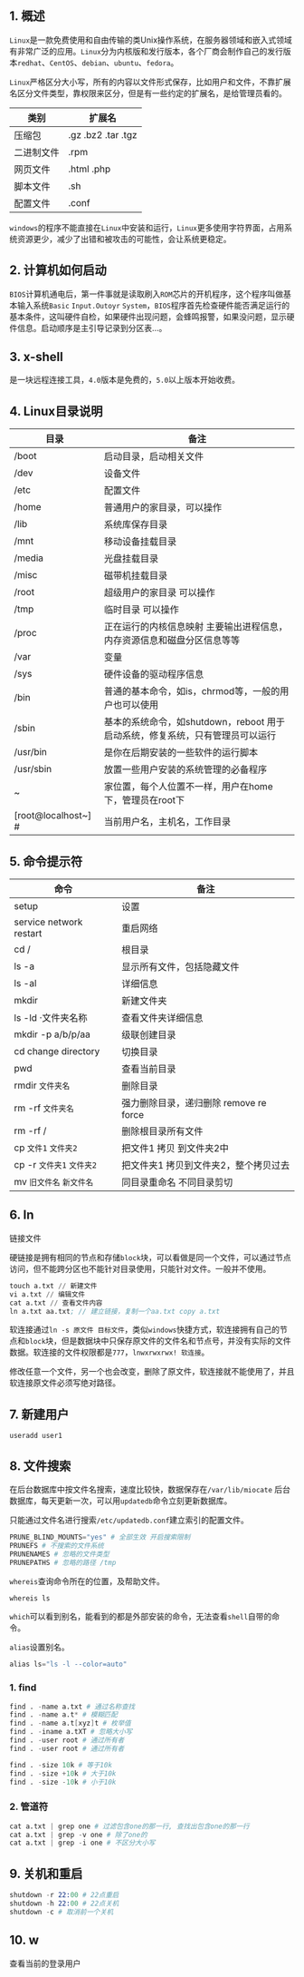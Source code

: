 ## 1. 概述

```Linux```是一款免费使用和自由传输的类Unix操作系统，在服务器领域和嵌入式领域有非常广泛的应用。```Linux```分为内核版和发行版本，各个厂商会制作自己的发行版本```redhat```、```CentOS```、```debian```、```ubuntu```、```fedora```。

```Linux```严格区分大小写，所有的内容以文件形式保存，比如用户和文件，不靠扩展名区分文件类型，靠权限来区分，但是有一些约定的扩展名，是给管理员看的。

| 类别 | 扩展名 |
| ---- | ---- |
| 压缩包 | .gz  .bz2 .tar  .tgz |
| 二进制文件 | .rpm |
| 网页文件 | .html .php |
| 脚本文件 | .sh |
| 配置文件 | .conf |

```windows```的程序不能直接在```Linux```中安装和运行，```Linux```更多使用字符界面，占用系统资源更少，减少了出错和被攻击的可能性，会让系统更稳定。

## 2. 计算机如何启动

```BIOS```计算机通电后，第一件事就是读取刷入```ROM```芯片的开机程序，这个程序叫做基本输入系统```Basic``` ```Input.Outoyr``` ```System```，```BIOS```程序首先检查硬件能否满足运行的基本条件，这叫硬件自检，如果硬件出现问题，会蜂鸣报警，如果没问题，显示硬件信息。启动顺序是主引导记录到分区表...。

## 3. x-shell

是一块远程连接工具，```4.0```版本是免费的，```5.0```以上版本开始收费。

## 4. Linux目录说明

| 目录 | 备注 |
| --- | --- |
| /boot | 启动目录，启动相关文件 |
| /dev | 设备文件 |
| /etc | 配置文件 |
| /home | 普通用户的家目录，可以操作 |
| /lib | 系统库保存目录 |
| /mnt | 移动设备挂载目录 |
| /media | 光盘挂载目录 |
| /misc | 磁带机挂载目录 |
| /root | 超级用户的家目录 可以操作 |
| /tmp | 临时目录 可以操作 |
| /proc | 正在运行的内核信息映射 主要输出进程信息，内存资源信息和磁盘分区信息等等 |
| /var | 变量 |
| /sys | 硬件设备的驱动程序信息 |
| /bin | 普通的基本命令，如is，chrmod等，一般的用户也可以使用 |
| /sbin | 基本的系统命令，如shutdown，reboot 用于启动系统，修复系统，只有管理员可以运行 |
| /usr/bin | 是你在后期安装的一些软件的运行脚本 |
|/usr/sbin  | 放置一些用户安装的系统管理的必备程序 |
| ~ | 家位置，每个人位置不一样，用户在home下，管理员在root下 |
| [root@localhost~] # | 当前用户名，主机名，工作目录 |

## 5. 命令提示符

| 命令 | 备注 |
| --- | --- |
| setup | 设置 |
| service network restart | 重启网络 |
| cd / | 根目录 |
| ls -a | 显示所有文件，包括隐藏文件 |
| ls -al |详细信息  |
| mkdir | 新建文件夹 |
| ls -ld ·文件夹名称 | 查看文件夹详细信息 |
| mkdir -p a/b/p/aa | 级联创建目录 |
| cd change directory | 切换目录 |
| pwd | 查看当前目录 |
| rmdir `文件夹名` | 删除目录 |
| rm -rf `文件夹名` | 强力删除目录，递归删除 remove re force |
| rm -rf / | 删除根目录所有文件 |
| cp `文件1` `文件夹2` | 把文件1 拷贝 到文件夹2中 |
| cp -r `文件夹1` `文件夹2` | 把文件夹1 拷贝到文件夹2，整个拷贝过去 |
| mv `旧文件名` `新文件名` | 同目录重命名 不同目录剪切 |

## 6. ln

链接文件

硬链接是拥有相同的节点和存储```block```块，可以看做是同一个文件，可以通过节点访问，但不能跨分区也不能针对目录使用，只能针对文件。一般并不使用。

```s
touch a.txt // 新建文件
vi a.txt // 编辑文件
cat a.txt // 查看文件内容
ln a.txt aa.txt; // 建立链接，复制一个aa.txt copy a.txt
```
软连接通过```ln -s 原文件 目标文件```，类似```windows```快捷方式，软连接拥有自己的节点和```block```块，但是数据块中只保存原文件的文件名和节点号，并没有实际的文件数据。软连接的文件权限都是```777```，```lnwxrwxrwx! 软连接```。

修改任意一个文件，另一个也会改变，删除了原文件，软连接就不能使用了，并且软连接原文件必须写绝对路径。

## 7. 新建用户

```useradd user1```

## 8. 文件搜索

在后台数据库中按文件名搜索，速度比较快，数据保存在```/var/lib/miocate``` 后台数据库，每天更新一次，可以用```updatedb```命令立刻更新数据库。

只能通过文件名进行搜索```/etc/updatedb.conf```建立索引的配置文件。

```s
PRUNE_BLIND_MOUNTS="yes" # 全部生效 开启搜索限制
PRUNEFS # 不搜索的文件系统
PRUNENAMES # 忽略的文件类型
PRUNEPATHS # 忽略的路径 /tmp
```

```whereis```查询命令所在的位置，及帮助文件。

```s
whereis ls 
```

```which```可以看到别名，能看到的都是外部安装的命令，无法查看```shell```自带的命令。

```alias```设置别名。

```s
alias ls="ls -l --color=auto"
```
### 1. find

```s
find . -name a.txt # 通过名称查找
find . -name a.t* # 模糊匹配
find . -name a.t[xyz]t # 枚举值
find . -iname a.tXT # 忽略大小写
find . -user root # 通过所有者
find . -user root # 通过所有者

find . -size 10k # 等于10k
find . -size +10k # 大于10k
find . -size -10k # 小于10k
```
### 2. 管道符

```s
cat a.txt | grep one # 过滤包含one的那一行, 查找出包含one的那一行
cat a.txt | grep -v one # 除了one的
cat a.txt | grep -i one # 不区分大小写
```

## 9. 关机和重启

```s
shutdown -r 22:00 # 22点重启
shutdown -h 22:00 # 22点关机
shutdown -c # 取消前一个关机
```

## 10. w

查看当前的登录用户